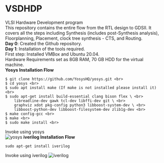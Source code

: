 # VSDHDP
VLSI Hardware Development program <br>
This repository contains the entire flow from the RTL design to GDSII. It covers all the steps including Synthesis (includes post-Synthesis analysis), Floorplanning, Placement, clock tree synthesis - CTS, and Routing. <br>
**Day 0**: Created the Github repository. <br>
**Day 1**: Installation of the tools required. <br>
First step: Installed VMBox and Ubuntu 20.04. <br>
Hardware Requirements set as 8GB RAM, 70 GB HDD for the virtual machine. <br>
__Yosys Installation Flow__
 <br>
```
$ git clone https://github.com/YosysHQ/yosys.git <br>
$ cd yosys <br>
$ sudo apt install make (If make is not installed please install it) <br>
$ sudo apt-get install build-essential clang bison flex \ <br>
    libreadline-dev gawk tcl-dev libffi-dev git \ <br>
    graphviz xdot pkg-config python3 libboost-system-dev \ <br>
    libboost-python-dev libboost-filesystem-dev zlib1g-dev <br>
$ make config-gcc <br>
$ make <br>
$ sudo make install <br>
```
Invoke using yosys <br>
![yosys](https://github.com/sathyakanthv/VSDHDP/assets/4946509/9b4ee86d-35b4-403d-851e-c34492411a89)
__iverilog Installation Flow__
```
sudo apt-get install iverilog
```
Invoke using iverilog
![iverilog](https://github.com/sathyakanthv/VSDHDP/assets/4946509/b98bd0de-8f4f-4e14-9214-31cd299fa0b2)
